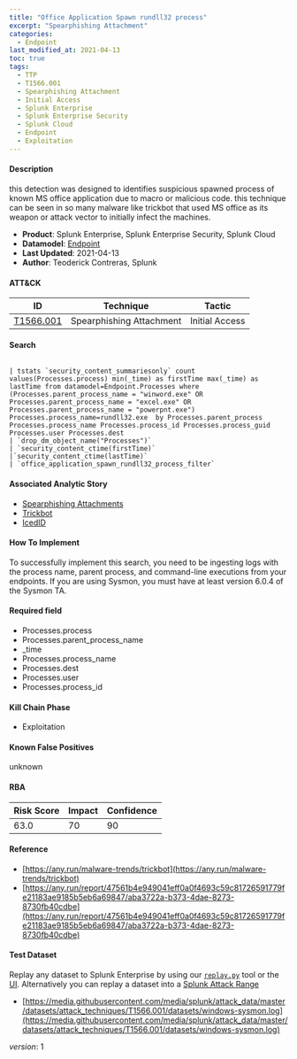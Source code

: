 ```yaml
---
title: "Office Application Spawn rundll32 process"
excerpt: "Spearphishing Attachment"
categories:
  - Endpoint
last_modified_at: 2021-04-13
toc: true
tags:
  - TTP
  - T1566.001
  - Spearphishing Attachment
  - Initial Access
  - Splunk Enterprise
  - Splunk Enterprise Security
  - Splunk Cloud
  - Endpoint
  - Exploitation
---
```




#### Description

this detection was designed to identifies suspicious spawned process of known MS office application due to macro or malicious code. this technique can be seen in so many malware like trickbot that used MS office as its weapon or attack vector to initially infect the machines.

- **Product**: Splunk Enterprise, Splunk Enterprise Security, Splunk Cloud
- **Datamodel**: [Endpoint](https://docs.splunk.com/Documentation/CIM/latest/User/Endpoint)
- **Last Updated**: 2021-04-13
- **Author**: Teoderick Contreras, Splunk


#### ATT&CK

| ID          | Technique   | Tactic       |
| ----------- | ----------- |--------------|
| [T1566.001](https://attack.mitre.org/techniques/T1566/001/) | Spearphishing Attachment | Initial Access |


#### Search

```

| tstats `security_content_summariesonly` count values(Processes.process) min(_time) as firstTime max(_time) as lastTime from datamodel=Endpoint.Processes where (Processes.parent_process_name = "winword.exe" OR Processes.parent_process_name = "excel.exe" OR Processes.parent_process_name = "powerpnt.exe") Processes.process_name=rundll32.exe  by Processes.parent_process Processes.process_name Processes.process_id Processes.process_guid Processes.user Processes.dest 
| `drop_dm_object_name("Processes")` 
| `security_content_ctime(firstTime)`
|`security_content_ctime(lastTime)` 
| `office_application_spawn_rundll32_process_filter`
```

#### Associated Analytic Story
* [Spearphishing Attachments](_stories/spearphishing_attachments)
* [Trickbot](_stories/trickbot)
* [IcedID](_stories/icedid)


#### How To Implement
To successfully implement this search, you need to be ingesting logs with the process name, parent process, and command-line executions from your endpoints. If you are using Sysmon, you must have at least version 6.0.4 of the Sysmon TA.

#### Required field
* Processes.process
* Processes.parent_process_name
* _time
* Processes.process_name
* Processes.dest
* Processes.user
* Processes.process_id


#### Kill Chain Phase
* Exploitation


#### Known False Positives
unknown



#### RBA

| Risk Score  | Impact      | Confidence   |
| ----------- | ----------- |--------------|
| 63.0 | 70 | 90 |



#### Reference

* [https://any.run/malware-trends/trickbot](https://any.run/malware-trends/trickbot)
* [https://any.run/report/47561b4e949041eff0a0f4693c59c81726591779fe21183ae9185b5eb6a69847/aba3722a-b373-4dae-8273-8730fb40cdbe](https://any.run/report/47561b4e949041eff0a0f4693c59c81726591779fe21183ae9185b5eb6a69847/aba3722a-b373-4dae-8273-8730fb40cdbe)



#### Test Dataset
Replay any dataset to Splunk Enterprise by using our [`replay.py`](https://github.com/splunk/attack_data#using-replaypy) tool or the [UI](https://github.com/splunk/attack_data#using-ui).
Alternatively you can replay a dataset into a [Splunk Attack Range](https://github.com/splunk/attack_range#replay-dumps-into-attack-range-splunk-server)

* [https://media.githubusercontent.com/media/splunk/attack_data/master/datasets/attack_techniques/T1566.001/datasets/windows-sysmon.log](https://media.githubusercontent.com/media/splunk/attack_data/master/datasets/attack_techniques/T1566.001/datasets/windows-sysmon.log)


_version_: 1